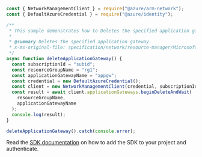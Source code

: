 ```javascript
const { NetworkManagementClient } = require("@azure/arm-network");
const { DefaultAzureCredential } = require("@azure/identity");

/**
 * This sample demonstrates how to Deletes the specified application gateway.
 *
 * @summary Deletes the specified application gateway.
 * x-ms-original-file: specification/network/resource-manager/Microsoft.Network/stable/2021-08-01/examples/ApplicationGatewayDelete.json
 */
async function deleteApplicationGateway() {
  const subscriptionId = "subid";
  const resourceGroupName = "rg1";
  const applicationGatewayName = "appgw";
  const credential = new DefaultAzureCredential();
  const client = new NetworkManagementClient(credential, subscriptionId);
  const result = await client.applicationGateways.beginDeleteAndWait(
    resourceGroupName,
    applicationGatewayName
  );
  console.log(result);
}

deleteApplicationGateway().catch(console.error);
```

Read the [SDK documentation](https://github.com/Azure/azure-sdk-for-js/blob/%40azure%2Farm-network_28.0.0/sdk/network/arm-network/README.md) on how to add the SDK to your project and authenticate.
